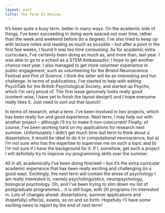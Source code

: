 ```yaml
---
layout: post
title: The Term In Review
---
```


It’s been quite a busy term, better in many ways. On the academic side of things, I’ve been succeeding in doing work spaced out over time, rather than the week and weekend before (to a degree). I’ve also tried to keep up with lecture notes and reading as much as possible – but after a point in the first few weeks, I found it was too time consuming. As for academic extra curriculars, I’ve certainly been doing as much as, and more than, last year. I was able to go to a school as a STEM Ambassador; I hope to get another chance next year. I also managed to get more volunteer experience in public engagement, such as volunteering for the Bristol Neuroscience Festival and Pint of Science. I think the latter will be an interesting and fun challenge. In terms of publications, I’ve started to help with editing PsychTalk for the British Psychological Society, and started up Psyche, which I’m very proud of. The first issue genuinely looks really good (content-wise, I have yet to finish the layout design!) and I hope everyone really likes it. Just need to sort out that launch!

In terms of research, what a term. I’ve been involved in two projects, which has been really fun and good experience. Next term, I may help out with another project – although I’ll try to make it non-concurrent! Finally, of course, I’ve been working hard on my applications for research next summer. Unfortunately I didn’t get much time last term to think about a dissertation; it would be ideal to do it in computational neuroscience, but a) I’m not sure who has the expertise to supervise me on such a topic and b) I’m not sure if I have the background for it. If I, somehow, get such a project I will definitely try to improve my programming skills over the summer.

All in all, academically I’ve been doing fine/well – but it’s the extra curricular academic experience that has been really exciting and challenging (in a good way). Excitingly, the next term will contain the areas of psychology I am really interested in, namely psycholinguistics, neuropsychology, biological psychology. Oh, and I’ve been trying to slim down my list of postgraduate programmes… it is still huge, with 20 programs I’m interested in. Lots of changes ahead: dissertations, summer applications and (hopefully) offer(s), exams, so on and so forth. Hopefully I’ll have some exciting news to report by the end of next term!